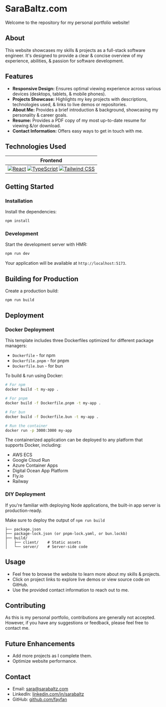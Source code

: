 # SaraBaltz.com

Welcome to the repository for my personal portfolio website!

## About

This website showcases my skills & projects as a full-stack software engineer. It's designed to provide a clear & concise overview of my experience, abilities, & passion for software development.

## Features

* **Responsive Design:** Ensures optimal viewing experience across various devices (desktops, tablets, & mobile phones).
* **Projects Showcase:** Highlights my key projects with descriptions, technologies used, & links to live demos or repositories.
* **About Me:** Provides a brief introduction & background, showcasing my personality & career goals.
* **Resume:** Provides a PDF copy of my most up-to-date resume for viewing &/or download.
* **Contact Information:** Offers easy ways to get in touch with me.

## Technologies Used

| Frontend                                         |
|--------------------------------------------------|
| [![React](https://img.shields.io/badge/React-20232A?style=for-the-badge&logo=react&logoColor=61DAFB)](https://reactjs.org/) [![TypeScript](https://img.shields.io/badge/TypeScript-3178C6?style=for-the-badge&logo=typescript&logoColor=white)](https://www.typescriptlang.org/) [![Tailwind CSS](https://img.shields.io/badge/Tailwind_CSS-grey?style=for-the-badge&logo=tailwind-css&logoColor=38B2AC)](https://tailwindcss.com/) |

## Getting Started

### Installation

Install the dependencies:

```bash
npm install
```

### Development

Start the development server with HMR:

```bash
npm run dev
```

Your application will be available at `http://localhost:5173`.

## Building for Production

Create a production build:

```bash
npm run build
```

## Deployment

### Docker Deployment

This template includes three Dockerfiles optimized for different package managers:

- `Dockerfile` - for npm
- `Dockerfile.pnpm` - for pnpm
- `Dockerfile.bun` - for bun

To build & run using Docker:

```bash
# For npm
docker build -t my-app .

# For pnpm
docker build -f Dockerfile.pnpm -t my-app .

# For bun
docker build -f Dockerfile.bun -t my-app .

# Run the container
docker run -p 3000:3000 my-app
```

The containerized application can be deployed to any platform that supports Docker, including:

- AWS ECS
- Google Cloud Run
- Azure Container Apps
- Digital Ocean App Platform
- Fly.io
- Railway

### DIY Deployment

If you're familiar with deploying Node applications, the built-in app server is production-ready.

Make sure to deploy the output of `npm run build`

```
├── package.json
├── package-lock.json (or pnpm-lock.yaml, or bun.lockb)
├── build/
│   ├── client/    # Static assets
│   └── server/    # Server-side code
```

## Usage

* Feel free to browse the website to learn more about my skills & projects.
* Click on project links to explore live demos or view source code on GitHub.
* Use the provided contact information to reach out to me.

## Contributing

As this is my personal portfolio, contributions are generally not accepted. However, if you have any suggestions or feedback, please feel free to contact me.

## Future Enhancements

* Add more projects as I complete them.
* Optimize website performance.

## Contact

* Email: [sara@sarabaltz.com](mailto:sara@sarabaltz.com)
* LinkedIn: [linkedin.com/in/sarabaltz](https://www.linkedin.com/in/sarabaltz)
* GitHub: [github.com/fayfan](https://github.com/fayfan)
